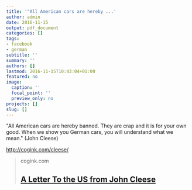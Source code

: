```yaml
---
title: '"All American cars are hereby ...'
author: admin
date: 2016-11-15
output: pdf_document
categories: []
tags:
- facebook
- german
subtitle: ''
summary: ''
authors: []
lastmod: 2016-11-15T10:43:04+01:00
featured: no
image:
  caption: ''
  focal_point: ''
  preview_only: no
projects: []
slug: []
---
```

"All American cars are hereby banned. They are crap and it is for your own good. When we show you German cars, you will understand what we mean." (John Cleese)

http://cogink.com/cleese/
> cogink.com
> ## [A Letter To the US from John Cleese](http://cogink.com/cleese/)
>

